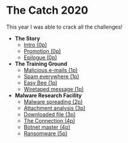 # The Catch 2020

This year I was able to crack all the challenges!

- **The Story**
    - [Intro (0p)](00-story/00-intro.md)
    - [Promotion (0p)](00-story/01-promotion.md)
    - [Epilogue (0p)](00-story/02-epilogue.md)
- **The Training Ground**
    - [Malicious e-mails (1p)](01-training-ground/01-malicious-emails/README.md)
    - [Spam everywhere (1p)](01-training-ground/02-spam-everywhere/README.md)
    - [Easy Bee (1p)](01-training-ground/03-easy-bee/README.md)
    - [Wiretaped message (1p)](01-training-ground/04-wiretaped-message/README.md)
- **Malware Research Facility**
    - [Malware spreading (2p)](02-malware-research-facility/01-malware-spreading/README.md)
    - [Attachment analysis (3p)](02-malware-research-facility/02-attachment-analysis/README.md)
    - [Downloaded file (3p)](02-malware-research-facility/03-downloaded-file/README.md)
    - [The Connection (4p)](02-malware-research-facility/04-connection/README.md)
    - [Botnet master (4p)](02-malware-research-facility/05-botnet-master/README.md)
    - [Ransomware (5p)](02-malware-research-facility/06-ransomware/README.md)